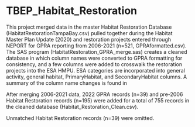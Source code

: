 # TBEP_Habitat_Restoration

This project merged data in the master Habitat Restoration Database (HabitatRestorationTampaBay.csv) pulled together during the Habitat Master Plan Update (2020) and restoration projects entered through NEPORT for GPRA reporting from 2006-2021 (n=521, GPRAformatted.csv). The SAS program (HabitatRestoration_GPRA_merge.sas) creates a cleaned database in which column names were converted to GPRA formatting for consistency, and a few columns were added to crosswalk the restoration projects into the ESA HMPU. ESA categories are incorporated into general activity, general habitat, PrimaryHabitat, and SecondaryHabitat columns. A summary of the column name changes is found in 

After merging 2006-2021 data, 2022 GPRA records (n=39) and pre-2006 Habitat Restoration records (n=195) were added for a total of 755 records in the cleaned database (Habitat_Restoration_Clean.csv).

Unmatched Habitat Restoration records (n=39) were omitted.
